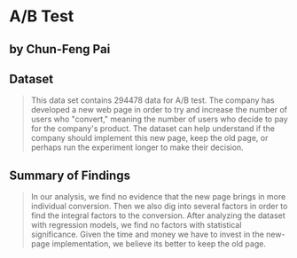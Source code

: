 # A/B Test
## by Chun-Feng Pai


## Dataset

> This data set contains 294478 data for A/B test. The company has developed a new web page in order to try and increase the number of users who "convert," meaning the number of users who decide to pay for the company's product. The dataset can help understand if the company should implement this new page, keep the old page, or perhaps run the experiment longer to make their decision.


## Summary of Findings

> In our analysis, we find no evidence that the new page brings in more individual conversion. Then we also dig into several factors in order to find the integral factors to the conversion. After analyzing the dataset with regression models, we find no factors with statistical significance. Given the time and money we have to invest in the new-page implementation, we believe its better to keep the old page.
